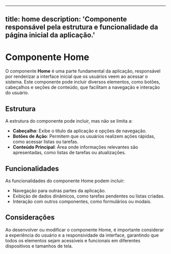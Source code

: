 
---
title: home
description: 'Componente responsável pela estrutura e funcionalidade da página inicial da aplicação.'
---

# Componente Home

O componente **Home** é uma parte fundamental da aplicação, responsável por renderizar a interface inicial que os usuários veem ao acessar o sistema. Este componente pode incluir diversos elementos, como botões, cabeçalhos e seções de conteúdo, que facilitam a navegação e interação do usuário.

## Estrutura

A estrutura do componente pode incluir, mas não se limita a:

- **Cabeçalho**: Exibe o título da aplicação e opções de navegação.
- **Botões de Ação**: Permitem que os usuários realizem ações rápidas, como acessar listas ou tarefas.
- **Conteúdo Principal**: Área onde informações relevantes são apresentadas, como listas de tarefas ou atualizações.

## Funcionalidades

As funcionalidades do componente Home podem incluir:

- Navegação para outras partes da aplicação.
- Exibição de dados dinâmicos, como tarefas pendentes ou listas criadas.
- Interação com outros componentes, como formulários ou modais.

## Considerações

Ao desenvolver ou modificar o componente Home, é importante considerar a experiência do usuário e a responsividade da interface, garantindo que todos os elementos sejam acessíveis e funcionais em diferentes dispositivos e tamanhos de tela.
